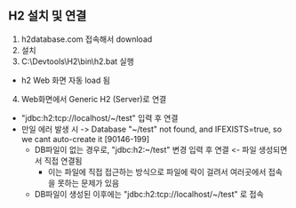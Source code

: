 ## H2 설치 및 연결
1. h2database.com 접속해서 download
2. 설치
3. C:\Devtools\H2\bin\h2.bat 실행
  - h2 Web 화면 자동 load 됨
4. Web화면에서 Generic H2 (Server)로 연결
  - "jdbc:h2:tcp://localhost/~/test" 입력 후 연결
  - 만일 에러 발생 시 -> Database "~/test" not found, and IFEXISTS=true, so we cant auto-create it [90146-199]
    - DB파일이 없는 경우로, "jdbc:h2:~/test" 변경 입력 후 연결 <- 파일 생성되면서 직접 연결됨
      - 이는 파일에 직접 접근하는 방식으로 파일에 락이 걸려서 여러곳에서 접속을 못하는 문제가 있음
    - DB파일이 생성된 이후에는 "jdbc:h2:tcp://localhost/~/test" 로 접속
   

